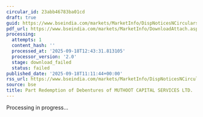 ```yaml
---
circular_id: 23abb46783ba01cd
draft: true
guid: https://www.bseindia.com/markets/MarketInfo/DispNoticesNCirculars.aspx?Noticeid={53A397C0-280C-4881-A275-B8FD9078BE7D}&noticeno=20250918-25&dt=09/18/2025&icount=25&totcount=41&flag=0
pdf_url: https://www.bseindia.com/markets/MarketInfo/DownloadAttach.aspx?id=20250918-25&attachedId=
processing:
  attempts: 1
  content_hash: ''
  processed_at: '2025-09-18T12:43:31.813105'
  processor_version: '2.0'
  stage: download_failed
  status: failed
published_date: '2025-09-18T11:11:44+00:00'
rss_url: https://www.bseindia.com/markets/MarketInfo/DispNoticesNCirculars.aspx?Noticeid={53A397C0-280C-4881-A275-B8FD9078BE7D}&noticeno=20250918-25&dt=09/18/2025&icount=25&totcount=41&flag=0
source: bse
title: Part Redemption of Debentures of MUTHOOT CAPITAL SERVICES LTD.
---
```


Processing in progress...